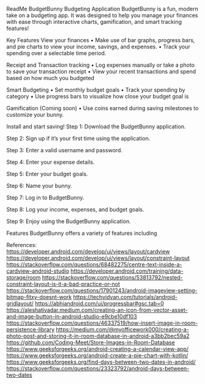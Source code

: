 
ReadMe
  BudgetBunny Budgeting Application
  BudgetBunny is a fun, modern take on a budgeting app. It was designed to help you manage your finances with ease through interactive charts, gamification, and smart tracking       features! 
  
Key Features
  View your finances
    •	Make use of bar graphs, progress bars, and pie charts to view your income, savings, and expenses.
    •	Track your spending over a selectable time period.
  
  Receipt and Transaction tracking
    •	Log expenses manually or take a photo to save your transaction receipt
    •	View your recent transactions and spend based on how much you budgeted
    
  Smart Budgeting
    •	Set monthly budget goals
    •	Track your spending by category
    •	Use progress bars to visualize how close your budget goal is
  
  Gamification (Coming soon)
    •	Use coins earned during saving milestones to customize your bunny.
  
Install and start saving!
  Step 1:
    Download the BudgetBunny application.
  
  Step 2:
    Sign up if it’s your first time using the application.

  Step 3:
    Enter a valid username and password.
  
  Step 4:
    Enter your expense details.
  
  Step 5:
    Enter your budget goals.
  
  Step 6:
    Name your bunny.
  
  Step 7:
    Log in to BudgetBunny.
  
  Step 8:
    Log your income, expenses, and budget goals.
  
  Step 9:
    Enjoy using the BudgetBunny application.
  
Features
  BudgetBunny offers a variety of features including
  

References:
https://developer.android.com/develop/ui/views/layout/cardview
https://developer.android.com/develop/ui/views/layout/constraint-layout
https://stackoverflow.com/questions/68482275/centre-text-inside-a-cardview-android-studio
https://developer.android.com/training/data-storage/room
https://stackoverflow.com/questions/53813792/nested-constraint-layout-is-it-a-bad-practice-or-not
https://stackoverflow.com/questions/17901243/android-imageview-setting-bitmap-fitxy-doesnt-work
https://techvidvan.com/tutorials/android-gridlayout/
https://abhiandroid.com/ui/progressbar#gsc.tab=0
https://aleshativadar.medium.com/creating-an-icon-from-vector-asset-and-image-button-in-android-studio-e9cbe10df103
https://stackoverflow.com/questions/46337519/how-insert-image-in-room-persistence-library
https://medium.com/@myofficework000/creating-a-photo-post-and-storing-it-in-room-database-in-android-a3bb2bec59a2
https://github.com/Coding-Meet/Store-Images-in-Room-Database
https://www.geeksforgeeks.org/android-creating-a-calendar-view-app/
https://www.geeksforgeeks.org/android-create-a-pie-chart-with-kotlin/
https://www.geeksforgeeks.org/find-days-between-two-dates-in-android/
https://stackoverflow.com/questions/23323792/android-days-between-two-dates


